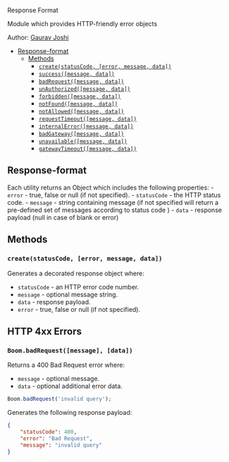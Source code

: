 Response Format

Module which provides HTTP-friendly error objects

Author: [Gaurav Joshi](https://github.com/GJ2511)

- [Response-format](#Response-format)
  - [Methods](#methods)
    - [`create(statusCode, [error, message, data])`](#createstatuscode-message-data)
    - [`success([message, data])`](#success)
    - [`badRequest([message, data])`](#badRequest)
    - [`unAuth­orized([message, data])`](#unAuth­orized)
    - [`forbidden([message, data])`](#forbidden)
    - [`notFound([message, data])`](#notFound)
    - [`notAllowed([message, data])`](#notAllowed)
  	- [`requestTimeout([message, data])`](#requestTimeout)
    - [`internalError([message, data])`](#internalError)
    - [`badGateway([message, data])`](#badGateway)
    - [`unavailable([message, data])`](#unavailable)
    - [`gatewayTimeout([message, data])`](#gatewayTimeout)

## Response-format

Each utility returns an Object which includes the following properties:
	- `error` - true, false or null (if not specified).
	- `statusCode` - the HTTP status code.
	- `message` - string containing message (if not specified will return a pre-defined set of messages according to status code )
	- `data` - response payload (null in case of blank or error)

## Methods

### `create(statusCode, [error, message, data])`

Generates a decorated response object where:
- `statusCode` - an HTTP error code number.
- `message` - optional message string.
- `data` - response payload.
- `error` - true, false or null (if not specified).

## HTTP 4xx Errors

### `Boom.badRequest([message], [data])`

Returns a 400 Bad Request error where:
- `message` - optional message.
- `data` - optional additional error data.

```js
Boom.badRequest('invalid query');
```

Generates the following response payload:

```json
{
    "statusCode": 400,
    "error": "Bad Request",
    "message": "invalid query"
}

